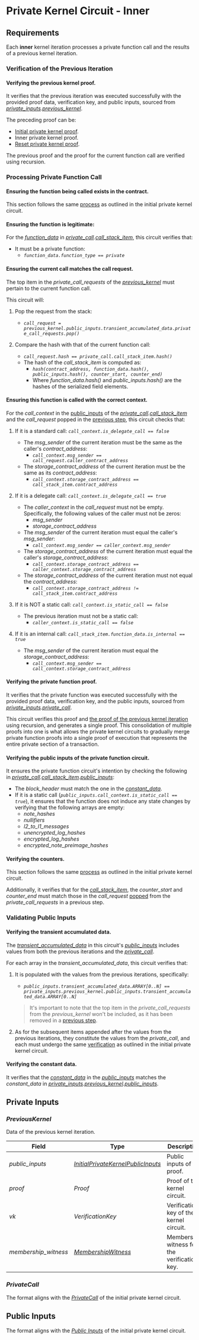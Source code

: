 # Private Kernel Circuit - Inner

## Requirements

Each **inner** kernel iteration processes a private function call and the results of a previous kernel iteration.

### Verification of the Previous Iteration

#### Verifying the previous kernel proof.

It verifies that the previous iteration was executed successfully with the provided proof data, verification key, and public inputs, sourced from _[private_inputs](#private-inputs).[previous_kernel](#previouskernel)_.

The preceding proof can be:

- [Initial private kernel proof](./private-kernel-initial.md).
- Inner private kernel proof.
- [Reset private kernel proof](./private-kernel-reset.md).

The previous proof and the proof for the current function call are verified using recursion.

### Processing Private Function Call

#### Ensuring the function being called exists in the contract.

This section follows the same [process](./private-kernel-initial.md#ensuring-the-function-being-called-exists-in-the-contract) as outlined in the initial private kernel circuit.

#### Ensuring the function is legitimate:

For the _[function_data](./private-kernel-initial.md#functiondata)_ in _[private_call](#privatecall).[call_stack_item](./private-kernel-initial.md#privatecallstackitem)_, this circuit verifies that:

- It must be a private function:
  - _`function_data.function_type == private`_

#### Ensuring the current call matches the call request.

The top item in the _private_call_requests_ of the _[previous_kernel](#previouskernel)_ must pertain to the current function call.

This circuit will:

1. Pop the request from the stack:

   - _`call_request = previous_kernel.public_inputs.transient_accumulated_data.private_call_requests.pop()`_

2. Compare the hash with that of the current function call:

   - _`call_request.hash == private_call.call_stack_item.hash()`_
   - The hash of the _call_stack_item_ is computed as:
     - _`hash(contract_address, function_data.hash(), public_inputs.hash(), counter_start, counter_end)`_
     - Where _function_data.hash()_ and _public_inputs.hash()_ are the hashes of the serialized field elements.

#### Ensuring this function is called with the correct context.

For the _call_context_ in the [public_inputs](./private-function.md#public-inputs) of the _[private_call](#privatecall).[call_stack_item](./private-kernel-initial.md#privatecallstackitem)_ and the _call_request_ popped in the [previous step](#ensuring-the-current-call-matches-the-call-request), this circuit checks that:

1. If it is a standard call: _`call_context.is_delegate_call == false`_

   - The _msg_sender_ of the current iteration must be the same as the caller's _contract_address_:
     - _`call_context.msg_sender == call_request.caller_contract_address`_
   - The _storage_contract_address_ of the current iteration must be the same as its _contract_address_:
     - _`call_context.storage_contract_address == call_stack_item.contract_address`_

2. If it is a delegate call: _`call_context.is_delegate_call == true`_

   - The _caller_context_ in the _call_request_ must not be empty. Specifically, the following values of the caller must not be zeros:
     - _msg_sender_
     - _storage_contract_address_
   - The _msg_sender_ of the current iteration must equal the caller's _msg_sender_:
     - _`call_context.msg_sender == caller_context.msg_sender`_
   - The _storage_contract_address_ of the current iteration must equal the caller's _storage_contract_address_:
     - _`call_context.storage_contract_address == caller_context.storage_contract_address`_
   - The _storage_contract_address_ of the current iteration must not equal the _contract_address_:
     - _`call_context.storage_contract_address != call_stack_item.contract_address`_

3. If it is NOT a static call: _`call_context.is_static_call == false`_

   - The previous iteration must not be a static call:
     - _`caller_context.is_static_call == false`_

4. If it is an internal call: _`call_stack_item.function_data.is_internal == true`_

   - The _msg_sender_ of the current iteration must equal the _storage_contract_address_:
     - _`call_context.msg_sender == call_context.storage_contract_address`_

#### Verifying the private function proof.

It verifies that the private function was executed successfully with the provided proof data, verification key, and the public inputs, sourced from _[private_inputs](#private-inputs).[private_call](#privatecall)_.

This circuit verifies this proof and [the proof of the previous kernel iteration](#verifying-the-previous-kernel-proof) using recursion, and generates a single proof. This consolidation of multiple proofs into one is what allows the private kernel circuits to gradually merge private function proofs into a single proof of execution that represents the entire private section of a transaction.

#### Verifying the public inputs of the private function circuit.

It ensures the private function circuit's intention by checking the following in _[private_call](#privatecall).[call_stack_item](#privatecallstackitem).[public_inputs](./private-function.md#public-inputs)_:

- The _block_header_ must match the one in the _[constant_data](./private-kernel-initial.md#constantdata)_.
- If it is a static call (_`public_inputs.call_context.is_static_call == true`_), it ensures that the function does not induce any state changes by verifying that the following arrays are empty:
  - _note_hashes_
  - _nullifiers_
  - _l2_to_l1_messages_
  - _unencrypted_log_hashes_
  - _encrypted_log_hashes_
  - _encrypted_note_preimage_hashes_

#### Verifying the counters.

This section follows the same [process](./private-kernel-initial.md#verifying-the-counters) as outlined in the initial private kernel circuit.

Additionally, it verifies that for the _[call_stack_item](#privatecallstackitem)_, the _counter_start_ and _counter_end_ must match those in the _call_request_ [popped](#ensuring-the-current-call-matches-the-call-request) from the _private_call_requests_ in a previous step.

### Validating Public Inputs

#### Verifying the transient accumulated data.

The _[transient_accumulated_data](./private-kernel-initial.md#transientaccumulateddata)_ in this circuit's _[public_inputs](#public-inputs)_ includes values from both the previous iterations and the _[private_call](#privatecall)_.

For each array in the _transient_accumulated_data_, this circuit verifies that:

1. It is populated with the values from the previous iterations, specifically:

   - _`public_inputs.transient_accumulated_data.ARRAY[0..N] == private_inputs.previous_kernel.public_inputs.transient_accumulated_data.ARRAY[0..N]`_

   > It's important to note that the top item in the _private_call_requests_ from the _previous_kernel_ won't be included, as it has been removed in a [previous step](#ensuring-the-current-call-matches-the-call-request).

2. As for the subsequent items appended after the values from the previous iterations, they constitute the values from the _private_call_, and each must undergo the same [verification](./private-kernel-initial.md#verifying-the-transient-accumulated-data) as outlined in the initial private kernel circuit.

#### Verifying the constant data.

It verifies that the _[constant_data](./private-kernel-initial.md#constantdata)_ in the _[public_inputs](#public-inputs)_ matches the _constant_data_ in _[private_inputs](#private-inputs).[previous_kernel](#previouskernel).[public_inputs](./private-kernel-initial.md#public-inputs)_.

## Private Inputs

### _PreviousKernel_

Data of the previous kernel iteration.

| Field                | Type                                                                            | Description                                  |
| -------------------- | ------------------------------------------------------------------------------- | -------------------------------------------- |
| _public_inputs_      | _[InitialPrivateKernelPublicInputs](./private-kernel-initial.md#public-inputs)_ | Public inputs of the proof.                  |
| _proof_              | _Proof_                                                                         | Proof of the kernel circuit.                 |
| _vk_                 | _VerificationKey_                                                               | Verification key of the kernel circuit.      |
| _membership_witness_ | _[MembershipWitness](./private-kernel-initial.md#membershipwitness)_            | Membership witness for the verification key. |

### _PrivateCall_

The format aligns with the _[PrivateCall](./private-kernel-initial.md#privatecall)_ of the initial private kernel circuit.

## Public Inputs

The format aligns with the _[Public Inputs](./private-kernel-initial.md#public-inputs)_ of the initial private kernel circuit.
